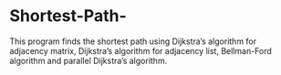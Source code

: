 # Shortest-Path-
This program finds the shortest path using Dijkstra’s algorithm for adjacency matrix, Dijkstra’s algorithm for adjacency list, Bellman-Ford algorithm and parallel Dijkstra’s algorithm.
